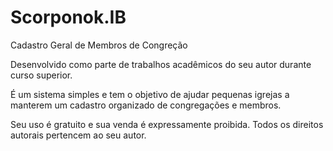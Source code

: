 # Scorponok.IB
Cadastro Geral de Membros de Congreção

Desenvolvido como parte de trabalhos acadêmicos do seu autor durante curso superior.

É um sistema  simples e tem o objetivo de ajudar pequenas igrejas a manterem um cadastro organizado de congregações e membros.

Seu uso é gratuito e sua venda é expressamente proibida. Todos os direitos autorais pertencem ao seu autor. 
